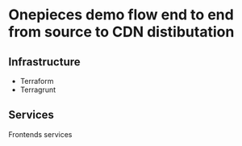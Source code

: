 # Onepieces demo flow end to end from source to CDN distibutation

## Infrastructure

- Terraform
- Terragrunt

## Services

 Frontends services
